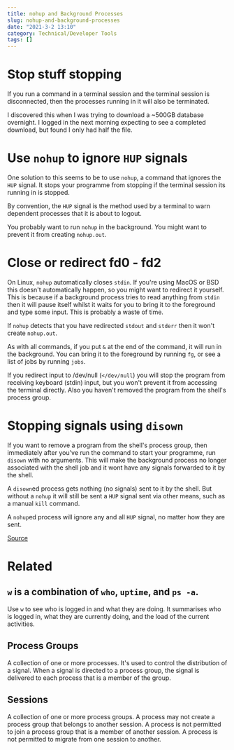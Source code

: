 ```yaml
---
title: nohup and Background Processes
slug: nohup-and-background-processes
date: "2021-3-2 13:10"
category: Technical/Developer Tools
tags: []
---
```


# Stop stuff stopping

If you run a command in a terminal session and the terminal session is
disconnected, then the processes running in it will also be terminated.

I discovered this when I was trying to download a ~500GB database
overnight. I logged in the next morning expecting to see a completed download, but
found I only had half the file.

# Use `nohup` to ignore `HUP` signals

One solution to this seems to be to use `nohup`, a command that
ignores the `HUP` signal. It stops your programme from stopping if the terminal
session its running in is stopped.

By convention, the `HUP` signal is the method used by a terminal to warn
dependent processes that it is about to logout.

You probably want to run `nohup` in the background. You might want to prevent
it from creating `nohup.out`.

# Close or redirect fd0 - fd2

On Linux, `nohup` automatically closes `stdin`. If you're using MacOS or BSD
this doesn't automatically happen, so you might want to redirect it yourself.
This is because if a background process tries to read anything from `stdin`
then it will pause itself whilst it waits for you to bring it to the foreground
and type some input. This is probably a waste of time.

If `nohup` detects that you have redirected `stdout` and `stderr` then it won't
create `nohup.out`.

As with all commands, if you put `&` at the end of the command, it will run in
the background. You can bring it to the foreground by running `fg`, or see a
list of jobs by running `jobs`.

If you redirect input to /dev/null (`</dev/null`) you will stop the program
from receiving keyboard (stdin) input, but you won't prevent it from accessing
the terminal directly. Also you haven't removed the program from the shell's
process group.

# Stopping signals using `disown`

If you want to remove a program from the shell's process group, then
immediately after you've run the command to start your programme, run `disown`
with no arguments. This will make the background process no longer associated
with the shell job and it wont have any signals forwarded to it by the shell.

A `disown`ed process gets nothing (no signals) sent to it by the shell. But
without a `nohup` it will still be sent a `HUP` signal sent via other means,
such as a manual `kill` command.

A `nohup`ed process will ignore any and all `HUP` signal, no matter how they
are sent.

[Source](https://stackoverflow.com/questions/10408816/how-do-i-use-the-nohup-command-without-getting-nohup-out)

# Related

## `w` is a combination of `who`, `uptime`, and `ps -a`.

Use `w` to see who is logged in and what they are doing. It summarises who is
logged in, what they are currently doing, and the load of the current
activities.

## Process Groups

A collection of one or more processes. It's used to control the distribution of
a signal. When a signal is directed to a process group, the signal is delivered
to each process that is a member of the group.

## Sessions

A collection of one or more process groups. A process may not create a process
group that belongs to another session. A process is not permitted
to join a process group that is a member of another session. A process
is not permitted to migrate from one session to another.
